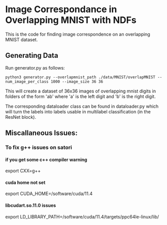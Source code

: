 # Image Correspondance in Overlapping MNIST with NDFs

This is the code for finding image correspondence on an overlapping MNIST dataset.

## Generating Data
Run generator.py as follows:
```
python3 generator.py --overlapmnist_path ./data/MNIST/overlapMNIST --num_image_per_class 1000 --image_size 36 36 
```
This will create a dataset of 36x36 images of overlapping mnist digits in folders of the form 'ab' where 'a' is the
left digit and 'b' is the right digit. 

The corresponding dataloader class can be found in dataloader.py which will turn the labels into labels usable in 
multilabel classification (in the ResNet block). 

## Miscallaneous Issues:

### To fix g++ issues on satori
#### if you get some c++ compiler warning
export CXX=g++

#### cuda home not set
export CUDA_HOME=/software/cuda/11.4

#### libcudart.so.11.0 issues
export LD_LIBRARY_PATH=/software/cuda/11.4/targets/ppc64le-linux/lib/